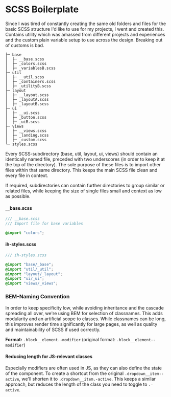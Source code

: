 # SCSS Boilerplate

Since I was tired of constantly creating the same old folders and files for the basic SCSS structure I'd like to use for my projects, I went and created this. Contains utility which was amassed from different projects and experiences and the custom plain variable setup to use across the design. Breaking out of customs is bad. 



```├─ base
├─ base
│  ├─ __base.scss
│  ├─ _colors.scss
│  ├─ _variablesB.scss
├─ util
│  ├─ __util.scss
│  ├─ _containers.scss
│  ├─ _utilityB.scss
├─ layout
│  ├─ __layout.scss
│  ├─ _layoutA.scss
│  ├─ _layoutB.scss
├─ ui
│  ├─ __ui.scss
│  ├─ _button.scss
│  ├─ _uiB.scss
├─ views
│  ├─ __views.scss
│  ├─ _landing.scss
│  ├─ _custom.scss
└─ styles.scss
```

Every SCSS-subdirectory (base, util, layout, ui, views) should contain an identically named file, preceded with two underscores (in order to keep it at the top of the directory). The sole purpose of these files is to import other files within that same directory. This keeps the main SCSS file clean and every file in context.

If required, subdirectories can contain further directories to group similar or related files, while keeping the size of single files small and context as low as possible.



#### __base.scss

```scss
/// __base.scss
/// Import file for base variables

@import "colors";
```



#### ih-styles.scss

```scss
/// ih-styles.scss

@import "base/_base";
@import "util/_util";
@import "layout/_layout";
@import "ui/_ui";
@import "views/_views";
```



### BEM-Naming Convention

In order to keep specificity low, while avoiding inheritance and the cascade spreading all over, we're using BEM for selection of classnames. This adds modularity and an artificial scope to classes. While classnames can be long, this improves render time significantly for large pages, as well as quality and maintainability of SCSS if used correctly.

**Format:** `.block__element.-modifier` (original format: `.block__element--modifier`)



#### Reducing length for JS-relevant classes

Especially modifiers are often used in JS, as they can also define the state of the component. To create a shortcut from the original  `.dropdown__item--active`, we'll shorten it to `.dropdown__item.-active`. This keeps a similar approach, but reduces the length of the class you need to toggle to `.-active`.